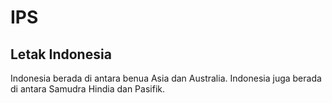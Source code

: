 # IPS

## Letak Indonesia

Indonesia berada di antara benua Asia dan Australia.
Indonesia juga berada di antara Samudra Hindia dan Pasifik.
